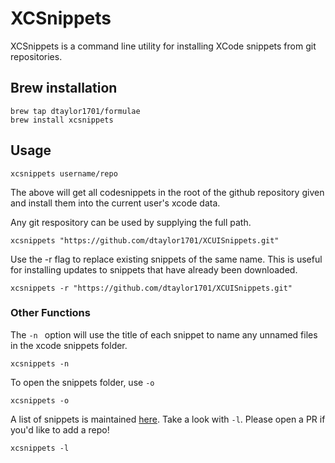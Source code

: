 # XCSnippets

XCSnippets is a command line utility for installing XCode snippets from git repositories.

## Brew installation

```
brew tap dtaylor1701/formulae
brew install xcsnippets
```

## Usage
```
xcsnippets username/repo
```

The above will get all codesnippets in the root of the github repository given and install them into the current user's xcode data.

Any git respository can be used by supplying the full path.
```
xcsnippets "https://github.com/dtaylor1701/XCUISnippets.git"
```

Use the -r flag to replace existing snippets of the same name. This is useful for installing updates to snippets that have already been downloaded.
```
xcsnippets -r "https://github.com/dtaylor1701/XCUISnippets.git"
```

### Other Functions

The `-n ` option will use the title of each snippet to name any unnamed files in the xcode snippets folder.
```
xcsnippets -n
```

To open the snippets folder, use `-o`
```
xcsnippets -o
```

A list of snippets is maintained [here](Collections/main.json). Take a look with `-l`. Please open a PR if you'd like to add a repo!
```
xcsnippets -l
```

